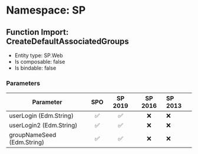 # Namespace: SP

## Function Import: CreateDefaultAssociatedGroups

- Entity type: SP.Web
- Is composable: false
- Is bindable: false

### Parameters

Parameter | SPO | SP 2019 | SP 2016 | SP 2013
----------|:---:|:-------:|:-------:|:-------
userLogin (Edm.String) | ✅ | ✅ | ❌ | ❌
userLogin2 (Edm.String) | ✅ | ✅ | ❌ | ❌
groupNameSeed (Edm.String) | ✅ | ✅ | ❌ | ❌